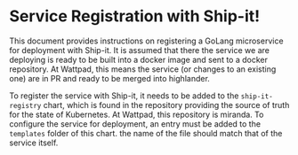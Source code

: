 # Service Registration with Ship-it!

This document provides instructions on registering a GoLang microservice for deployment with Ship-it. It is assumed that there the service we are deploying is ready to be built into a docker image and sent to a docker repository. At Wattpad, this means the service (or changes to an existing one) are in PR and ready to be merged into highlander.  

To register the service with Ship-it, it needs to be added to the `ship-it-registry` chart, which is found in the repository providing the source of truth for the state of Kubernetes. At Wattpad, this repository is miranda. To configure the service for deployment, an entry must be added to the `templates` folder of this chart. the name of the file should match that of the service itself. 
